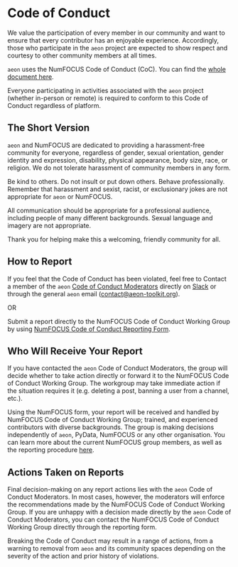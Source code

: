 # Code of Conduct

We value the participation of every member in our community and want to
ensure that every contributor has an enjoyable experience. Accordingly, those who
participate in the `aeon` project are expected to show respect and courtesy to other
community members at all times.

`aeon` uses the NumFOCUS Code of Conduct (CoC). You can find the [whole document
here](https://numfocus.org/code-of-conduct).

Everyone participating in activities associated with the `aeon` project (whether
in-person or remote) is required to conform to this Code of Conduct regardless
of platform.

## The Short Version

`aeon` and NumFOCUS are dedicated to providing a harassment-free community for everyone,
regardless of gender, sexual orientation, gender identity and expression, disability,
physical appearance, body size, race, or religion. We do not tolerate harassment of
community members in any form.

Be kind to others. Do not insult or put down others. Behave professionally. Remember
that harassment and sexist, racist, or exclusionary jokes are not appropriate for
`aeon` or NumFOCUS.

All communication should be appropriate for a professional audience, including people
of many different backgrounds. Sexual language and imagery are not appropriate.

Thank you for helping make this a welcoming, friendly community for all.

## How to Report

If you feel that the Code of Conduct has been violated, feel free to Contact a member of
the `aeon` [Code of Conduct Moderators](https://www.aeon-toolkit.org/en/stable/about.html#code-of-conduct-moderators)
directly on [Slack](https://join.slack.com/t/aeon-toolkit/shared_invite/zt-36dlmbouu-vajTShUYAHopSXUUVtHGzw)
or through the general `aeon` email ([contact@aeon-toolkit.org](mailto:contact@aeon-toolkit.org)).

OR

Submit a report directly to the NumFOCUS Code of Conduct Working Group by using
[NumFOCUS Code of Conduct Reporting Form](https://numfocus.typeform.com/to/ynjGdT?typeform-source=numfocus.org).

## Who Will Receive Your Report

If you have contacted the `aeon` Code of Conduct Moderators, the group will decide
whether to take action directly or forward it to the NumFOCUS Code of Conduct Working
Group. The workgroup may take immediate action if the situation requires it (e.g.
deleting a post, banning a user from a channel, etc.).

Using the NumFOCUS form, your report will be received and handled by NumFOCUS Code of
Conduct Working Group; trained, and experienced contributors with diverse backgrounds.
The group is making decisions independently of `aeon`, PyData, NumFOCUS or any other
organisation. You can learn more about the current NumFOCUS group members, as well as
the reporting procedure [here](https://numfocus.org/code-of-conduct).

## Actions Taken on Reports

Final decision-making on any report actions lies with the `aeon` Code of Conduct
Moderators. In most cases, however, the moderators will enforce the recommendations
made by the NumFOCUS Code of Conduct Working Group. If you are unhappy with a decision
made directly by the `aeon` Code of Conduct Moderators, you can contact the NumFOCUS
Code of Conduct Working Group directly through the reporting form.

Breaking the Code of Conduct may result in a range of actions, from a warning
to removal from `aeon` and its community spaces depending on the severity of the
action and prior history of violations.
